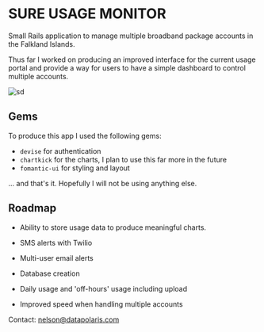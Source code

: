 # SURE USAGE MONITOR

Small Rails application to manage multiple broadband package accounts in the Falkland Islands.

Thus far I worked on producing an improved interface for the current usage portal and provide a way for users to have a simple dashboard to control multiple accounts.

![sd](https://user-images.githubusercontent.com/32681451/81122474-51509500-8f07-11ea-8798-c21748aa9584.png)

## Gems

To produce this app I used the following gems:

* `devise` for authentication
* `chartkick` for the charts, I plan to use this far more in the future
* `fomantic-ui` for styling and layout

... and that's it. Hopefully I will not be using anything else.

## Roadmap

* Ability to store usage data to produce meaningful charts.

* SMS alerts with Twilio

* Multi-user email alerts

* Database creation

* Daily usage and 'off-hours' usage including upload

* Improved speed when handling multiple accounts

Contact: [nelson@datapolaris.com](mailto:nelson@datapolaris.com)